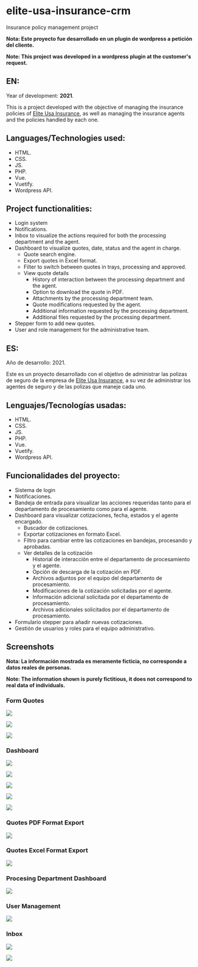 # elite-usa-insurance-crm

Insurance policy management project

**Nota: Este proyecto fue desarrollado en un plugin de wordpress a petición del cliente.**

**Note: This project was developed in a wordpress plugin at the customer's request.**

## EN:

Year of development: **2021**.

This is a project developed with the objective of managing the insurance policies of [Elite Usa Insurance](https://eliteusainsurance.com/), as well as managing the insurance agents and the policies handled by each one.

## Languages/Technologies used:

- HTML.
- CSS.
- JS.
- PHP.
- Vue.
- Vuetify.
- Wordpress API.

## Project functionalities:

- Login system
- Notifications.
- Inbox to visualize the actions required for both the processing department and the agent.
- Dashboard to visualize quotes, date, status and the agent in charge.
  - Quote search engine.
  - Export quotes in Excel format.
  - Filter to switch between quotes in trays, processing and approved.
  - View quote details
    - History of interaction between the processing department and the agent.
    - Option to download the quote in PDF.
    - Attachments by the processing department team.
    - Quote modifications requested by the agent.
    - Additional information requested by the processing department.
    - Additional files requested by the processing department.
- Stepper form to add new quotes.
- User and role management for the administrative team.

## ES:

Año de desarrollo: 2021.

Este es un proyecto desarrollado con el objetivo de administrar las polizas de seguro de la empresa de [Elite Usa Insurance](https://eliteusainsurance.com/), a su vez de administrar los agentes de seguro y de las polizas que maneje cada uno.

## Lenguajes/Tecnologías usadas:

- HTML.
- CSS.
- JS.
- PHP.
- Vue.
- Vuetify.
- Wordpress API.

## Funcionalidades del proyecto:

- Sistema de login
- Notificaciones.
- Bandeja de entrada para visualizar las acciones requeridas tanto para el departamento de procesamiento como para el agente.
- Dashboard para visualizar cotizaciones, fecha, estados y el agente encargado.
  - Buscador de cotizaciones.
  - Exportar cotizaciones en formato Excel.
  - Filtro para cambiar entre las cotizaciones en bandejas, procesando y aprobadas.
  - Ver detalles de la cotización
    - Historial de interacción entre el departamento de procesamiento y el agente.
    - Opción de descarga de la cotización en PDF.
    - Archivos adjuntos por el equipo del departamento de procesamiento.
    - Modificaciones de la cotización solicitadas por el agente.
    - Información adicional solicitada por el departamento de procesamiento.
    - Archivos adicionales solicitados por el departamento de procesamiento.
- Formulario stepper para añadir nuevas cotizaciones.
- Gestión de usuarios y roles para el equipo administrativo.

## Screenshots

**Nota: La información mostrada es meramente ficticia, no corresponde a datos reales de personas.**

**Note: The information shown is purely fictitious, it does not correspond to real data of individuals.**

### Form  Quotes

![](https://roineradrianza-dev-media.s3.us-east-2.amazonaws.com/projects-portfolio/elite-usa-insurance/screenshots/form-quote.png)

![](https://roineradrianza-dev-media.s3.us-east-2.amazonaws.com/projects-portfolio/elite-usa-insurance/screenshots/form-quote-2.png)

![](https://roineradrianza-dev-media.s3.us-east-2.amazonaws.com/projects-portfolio/elite-usa-insurance/screenshots/form-quote-3.png)

### Dashboard

![](https://roineradrianza-dev-media.s3.us-east-2.amazonaws.com/projects-portfolio/elite-usa-insurance/screenshots/dashboard.png)

![](https://roineradrianza-dev-media.s3.us-east-2.amazonaws.com/projects-portfolio/elite-usa-insurance/screenshots/dashboard-2.png)

![](https://roineradrianza-dev-media.s3.us-east-2.amazonaws.com/projects-portfolio/elite-usa-insurance/screenshots/dashboard-3.png)

![](https://roineradrianza-dev-media.s3.us-east-2.amazonaws.com/projects-portfolio/elite-usa-insurance/screenshots/action-history-1.png)

![](https://roineradrianza-dev-media.s3.us-east-2.amazonaws.com/projects-portfolio/elite-usa-insurance/screenshots/action-history-2.png)

### Quotes PDF Format Export

![](https://roineradrianza-dev-media.s3.us-east-2.amazonaws.com/projects-portfolio/elite-usa-insurance/screenshots/quotes-pdf-format.png) 

### **Quotes Excel Format Export**

![](https://roineradrianza-dev-media.s3.us-east-2.amazonaws.com/projects-portfolio/elite-usa-insurance/screenshots/quotes-in-excel.png)

### Procesing Department Dashboard

![](https://roineradrianza-dev-media.s3.us-east-2.amazonaws.com/projects-portfolio/elite-usa-insurance/screenshots/processing-department-1.png)

### User Management

![](https://roineradrianza-dev-media.s3.us-east-2.amazonaws.com/projects-portfolio/elite-usa-insurance/screenshots/user-management.png)

### Inbox

![](https://roineradrianza-dev-media.s3.us-east-2.amazonaws.com/projects-portfolio/elite-usa-insurance/screenshots/inbox.png)

![](https://roineradrianza-dev-media.s3.us-east-2.amazonaws.com/projects-portfolio/elite-usa-insurance/screenshots/inbox-2.png)